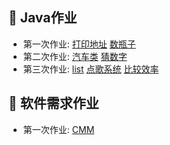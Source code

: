 :orange_book: Java作业
--
- 第一次作业:
  [打印地址](https://github.com/x0c/Homework/blob/master/java/1/Adress.java)
  [数瓶子](https://github.com/x0c/Homework/blob/master/java/1/Nursery.java)<br>
- 第二次作业:
  [汽车类](https://github.com/x0c/Homework/blob/master/java/2/汽车类)
  [猜数字](https://github.com/x0c/Homework/blob/master/java/2/猜数字)<br>
- 第三次作业:
  [list](https://github.com/x0c/Homework/blob/master/java/3/list/Clist.java)
  [点歌系统](https://github.com/x0c/Homework/blob/master/java/3/song)
  [比较效率](https://github.com/x0c/Homework/blob/master/java/3/比较查找效率/Compare.java)<br>

:blue_book: 软件需求作业
--
- 第一次作业:
  [CMM](https://github.com/x0c/Homework/blob/master/软件需求分析/1/CMM.md)<br>


